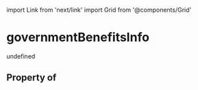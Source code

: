 import Link from 'next/link'
import Grid from '@components/Grid'

# governmentBenefitsInfo

undefined

## Property of



